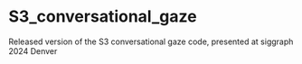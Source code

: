 # S3_conversational_gaze
Released version of the S3 conversational gaze code, presented at siggraph 2024 Denver
